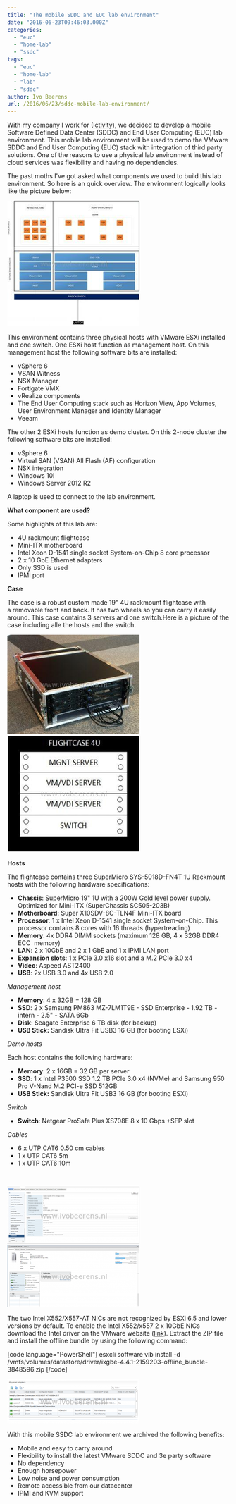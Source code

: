 ```yaml
---
title: "The mobile SDDC and EUC lab environment"
date: "2016-06-23T09:46:03.000Z"
categories: 
  - "euc"
  - "home-lab"
  - "ssdc"
tags: 
  - "euc"
  - "home-lab"
  - "lab"
  - "sddc"
author: Ivo Beerens
url: /2016/06/23/sddc-mobile-lab-environment/
---
```


With my company I work for ([Ictivity](http://www.ictivity.nl/)), we decided to develop a mobile Software Defined Data Center (SDDC) and End User Computing (EUC) lab environment. This mobile lab environment will be used to demo the VMware SDDC and End User Computing (EUC) stack with integration of third party solutions. One of the reasons to use a physical lab environment instead of cloud services was flexibility and having no dependencies.

The past moths I've got asked what components we used to build this lab environment. So here is an quick overview. The environment logically looks like the picture below:

[![Demo Environment](images/Demo-Environment-300x284.jpg)](images/Demo-Environment.jpg)

This environment contains three physical hosts with VMware ESXi installed and one switch. One ESXi host function as management host. On this management host the following software bits are installed:

- vSphere 6
- VSAN Witness
- NSX Manager
- Fortigate VMX
- vRealize components
- The End User Computing stack such as Horizon View, App Volumes, User Environment Manager and Identity Manager
- Veeam

The other 2 ESXi hosts function as demo cluster. On this 2-node cluster the following software bits are installed:

- vSphere 6
- Virtual SAN (VSAN) All Flash (AF) configuration
- NSX integration
- Windows 10l
- Windows Server 2012 R2

A laptop is used to connect to the lab environment.

**What component are used?** 

Some highlights of this lab are:

- 4U rackmount flightcase
- Mini-ITX motherboard
- Intel Xeon D-1541 single socket System-on-Chip 8 core processor
- 2 x 10 GbE Ethernet adapters
- Only SSD is used
- IPMI port

**Case**

The case is a robust custom made 19" 4U rackmount flightcase with a removable front and back. It has two wheels so you can carry it easily around. This case contains 3 servers and one switch.Here is a picture of the case including alle the hosts and the switch.

[![IMG_0622](images/IMG_0622-300x225.jpg)](images/IMG_0622.jpg)[![Indeling Flightcase](images/Indeling-Flightcase-1-300x265.jpg)](images/Indeling-Flightcase-1.jpg)

**Hosts**

The flightcase contains three SuperMicro SYS-5018D-FN4T 1U Rackmount hosts with the following hardware specifications:

- **Chassis**: SuperMicro 19" 1U with a 200W Gold level power supply. Optimized for Mini-ITX (SuperChassis SC505-203B)
- **Motherboard**: Super X10SDV-8C-TLN4F Mini-ITX board
- **Processor**: 1 x Intel Xeon D-1541 single socket System-on-Chip. This processor contains 8 cores with 16 threads (hypertreading)
- **Memory**: 4x DDR4 DIMM sockets (maximum 128 GB, 4 x 32GB DDR4 ECC  memory)
- **LAN**: 2 x 10GbE and 2 x 1 GbE and 1 x IPMI LAN port
- **Expansion slots**: 1 x PCIe 3.0 x16 slot and a M.2 PCIe 3.0 x4
- **Video**: Aspeed AST2400
- **USB**: 2x USB 3.0 and 4x USB 2.0

_Management host_

- **Memory**: 4 x 32GB = 128 GB
- **SSD**: 2 x Samsung PM863 MZ-7LM1T9E - SSD Enterprise - 1.92 TB - intern - 2.5" - SATA 6Gb
- **Disk**: Seagate Enterprise 6 TB disk (for backup)
- **USB Stick:** Sandisk Ultra Fit USB3 16 GB (for booting ESXi)

_Demo hosts_ 

Each host contains the following hardware:

- **Memory**: 2 x 16GB = 32 GB per server
- **SSD**: 1 x Intel P3500 SSD 1.2 TB PCIe 3.0 x4 (NVMe) and Samsung 950 Pro V-Nand M.2 PCI-e SSD 512GB
- **USB Stick:** Sandisk Ultra Fit USB3 16 GB (for booting ESXi)

_Switch_

- **Switch**: Netgear ProSafe Plus XS708E 8 x 10 Gbps +SFP slot

_Cables_

- 6 x UTP CAT6 0.50 cm cables
- 1 x UTP CAT6 5m
- 1 x UTP CAT6 10m

 

[![Processor](images/Processor-300x130.png)](images/Processor.png) [![host](images/host-300x140.png)](https://www.ivobeerens.nl/wp-content/uploads/2016/06/host.png)

The two Intel X552/X557-AT NICs are not recognized by ESXi 6.5 and lower versions by default. To enable the Intel X552/x557 2 x 10GbE NICs download the Intel driver on the VMware website ([link](https://www.VMware.com/resources/compatibility/detail.php?deviceCategory=io&productid=39968&deviceCategory=io&details=1&partner=46&releases=274&keyword=10Gb&page=1&display_interval=10&sortColumn=Partner&sortOrder=Asc)). Extract the ZIP file and install the offline bundle by using the following command:

\[code language="PowerShell"\] esxcli software vib install -d /vmfs/volumes/datastore/driver/ixgbe-4.4.1-2159203-offline\_bundle-3848596.zip \[/code\]

[![](images/test-300x100.png)](images/test.png)

With this mobile SSDC lab environment we archived the following benefits:

- Mobile and easy to carry around
- Flexibility to install the latest VMware SDDC and 3e party software
- No dependency
- Enough horsepower
- Low noise and power consumption
- Remote accessible from our datacenter
- IPMI and KVM support



